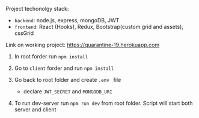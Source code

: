 Project techonolgy stack:
- `backend`: node.js, express, mongoDB, JWT
- `frontend`: React (Hooks), Redux, Bootstrap(custom grid and assets), cssGrid

Link on working project: https://quarantine-19.herokuapp.com

1. In root forder run  `npm install`

2. Go to `client` forder and run `npm install`

3. Go back to root folder and create `.env ` file
    - declare `JWT_SECRET` and `MONGODB_URI`

4. To run dev-server run `npm run dev` from root folder. Script will start both server and client 

